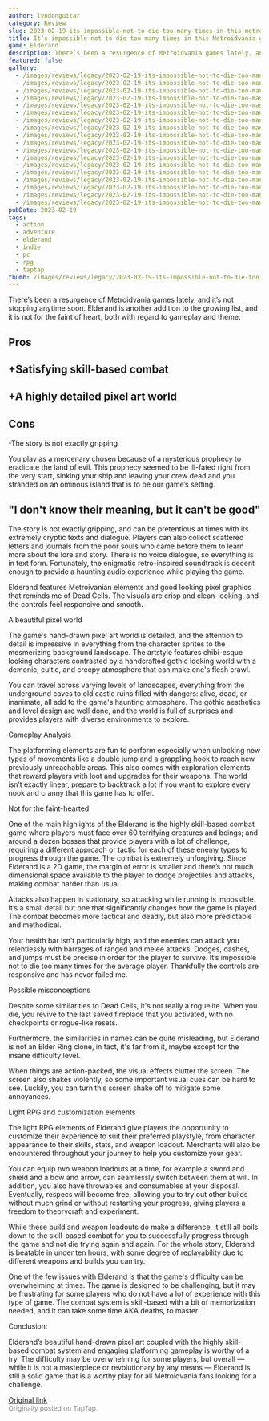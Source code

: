 ```yaml
---
author: lyndonguitar
category: Review
slug: 2023-02-19-its-impossible-not-to-die-too-many-times-in-this-metroidvania-game-full-review-elderan
title: It’s impossible not to die too many times in this Metroidvania game | Full Review - Elderand
game: Elderand
description: There’s been a resurgence of Metroidvania games lately, and it’s not stopping anytime soon. Elderand is another addition to the growing list, and it is not for the faint of heart, both with regard to gameplay and theme.
featured: false
gallery:
  - /images/reviews/legacy/2023-02-19-its-impossible-not-to-die-too-many-times-in-this-metroidvania-game--full-review---elderan-0.avif
  - /images/reviews/legacy/2023-02-19-its-impossible-not-to-die-too-many-times-in-this-metroidvania-game--full-review---elderan-1.avif
  - /images/reviews/legacy/2023-02-19-its-impossible-not-to-die-too-many-times-in-this-metroidvania-game--full-review---elderan-2.avif
  - /images/reviews/legacy/2023-02-19-its-impossible-not-to-die-too-many-times-in-this-metroidvania-game--full-review---elderan-3.avif
  - /images/reviews/legacy/2023-02-19-its-impossible-not-to-die-too-many-times-in-this-metroidvania-game--full-review---elderan-4.avif
  - /images/reviews/legacy/2023-02-19-its-impossible-not-to-die-too-many-times-in-this-metroidvania-game--full-review---elderan-5.avif
  - /images/reviews/legacy/2023-02-19-its-impossible-not-to-die-too-many-times-in-this-metroidvania-game--full-review---elderan-6.avif
  - /images/reviews/legacy/2023-02-19-its-impossible-not-to-die-too-many-times-in-this-metroidvania-game--full-review---elderan-7.avif
  - /images/reviews/legacy/2023-02-19-its-impossible-not-to-die-too-many-times-in-this-metroidvania-game--full-review---elderan-8.avif
  - /images/reviews/legacy/2023-02-19-its-impossible-not-to-die-too-many-times-in-this-metroidvania-game--full-review---elderan-9.avif
  - /images/reviews/legacy/2023-02-19-its-impossible-not-to-die-too-many-times-in-this-metroidvania-game--full-review---elderan-10.avif
  - /images/reviews/legacy/2023-02-19-its-impossible-not-to-die-too-many-times-in-this-metroidvania-game--full-review---elderan-11.avif
  - /images/reviews/legacy/2023-02-19-its-impossible-not-to-die-too-many-times-in-this-metroidvania-game--full-review---elderan-12.avif
  - /images/reviews/legacy/2023-02-19-its-impossible-not-to-die-too-many-times-in-this-metroidvania-game--full-review---elderan-13.avif
  - /images/reviews/legacy/2023-02-19-its-impossible-not-to-die-too-many-times-in-this-metroidvania-game--full-review---elderan-14.avif
  - /images/reviews/legacy/2023-02-19-its-impossible-not-to-die-too-many-times-in-this-metroidvania-game--full-review---elderan-15.avif
  - /images/reviews/legacy/2023-02-19-its-impossible-not-to-die-too-many-times-in-this-metroidvania-game--full-review---elderan-16.avif
  - /images/reviews/legacy/2023-02-19-its-impossible-not-to-die-too-many-times-in-this-metroidvania-game--full-review---elderan-17.avif
pubDate: 2023-02-19
tags:
  - action
  - adventure
  - elderand
  - indie
  - pc
  - rpg
  - taptap
thumb: /images/reviews/legacy/2023-02-19-its-impossible-not-to-die-too-many-times-in-this-metroidvania-game--full-review---elderan-0.avif
---
```


There’s been a resurgence of Metroidvania games lately, and it’s not stopping anytime soon. Elderand is another addition to the growing list, and it is not for the faint of heart, both with regard to gameplay and theme.




## Pros



## +Satisfying skill-based combat


## +A highly detailed pixel art world




## Cons


-The story is not exactly gripping

You play as a mercenary chosen because of a mysterious prophecy to eradicate the land of evil. This prophecy seemed to be ill-fated right from the very start, sinking your ship and leaving your crew dead and you stranded on an ominous island that is to be our game’s setting.


## "I don't know their meaning, but it can't be good"

The story is not exactly gripping, and can be pretentious at times with its extremely cryptic texts and dialogue. Players can also collect scattered letters and journals from the poor souls who came before them to learn more about the lore and story. There is no voice dialogue, so everything is in text form. Fortunately, the enigmatic retro-inspired soundtrack is decent enough to provide a haunting audio experience while playing the game.

Elderand features Metroivanian elements and good looking pixel graphics that reminds me of Dead Cells. The visuals are crisp and clean-looking, and the controls feel responsive and smooth.

A beautiful pixel world

The game's hand-drawn pixel art world is detailed, and the attention to detail is impressive in everything from the character sprites to the mesmerizing background landscape. The artstyle features chibi-esque looking characters contrasted by a handcrafted gothic looking world with a demonic, cultic, and creepy atmosphere that can make one's flesh crawl.

You can travel across varying levels of landscapes, everything from the underground caves to old castle ruins filled with dangers: alive, dead, or inanimate, all add to the game's haunting atmosphere. The gothic aesthetics and level design are well done, and the world is full of surprises and provides players with diverse environments to explore.

Gameplay Analysis

The platforming elements are fun to perform especially when unlocking new types of movements like a double jump and a grappling hook to reach new previously unreachable areas. This also comes with exploration elements that reward players with loot and upgrades for their weapons. The world isn’t exactly linear, prepare to backtrack a lot if you want to explore every nook and cranny that this game has to offer.

Not for the faint-hearted

One of the main highlights of the Elderand is the highly skill-based combat game where players must face over 60 terrifying creatures and beings; and around a dozen bosses that provide players with a lot of challenge, requiring a different approach or tactic for each of these enemy types to progress through the game. The combat is extremely unforgiving. Since Elderand is a 2D game, the margin of error is smaller and there’s not much dimensional space available to the player to dodge projectiles and attacks, making combat harder than usual.

Attacks also happen in stationary, so attacking while running is impossible. It’s a small detail but one that significantly changes how the game is played. The combat becomes more tactical and deadly, but also more predictable and methodical.

Your health bar isn’t particularly high, and the enemies can attack you relentlessly with barrages of ranged and melee attacks. Dodges, dashes, and jumps must be precise in order for the player to survive. It’s impossible not to die too many times for the average player. Thankfully the controls are responsive and has never failed me.

Possible misconceptions

Despite some similarities to Dead Cells, it's not really a roguelite. When you die, you revive to the last saved fireplace that you activated, with no checkpoints or rogue-like resets.

Furthermore, the similarities in names can be quite misleading, but Elderand is not an Elder Ring clone, in fact, it's far from it, maybe except for the insane difficulty level.

When things are action-packed, the visual effects clutter the screen. The screen also shakes violently, so some important visual cues can be hard to see. Luckily, you can turn this screen shake off to mitigate some annoyances.

Light RPG and customization elements

The light RPG elements of Elderand give players the opportunity to customize their experience to suit their preferred playstyle, from character appearance to their skills, stats, and weapon loadout. Merchants will also be encountered throughout your journey to help you customize your gear.

You can equip two weapon loadouts at a time, for example a sword and shield and a bow and arrow, can seamlessly switch between them at will. In addition, you also have throwables and consumables at your disposal. Eventually, respecs will become free, allowing you to try out other builds without much grind or without restarting your progress, giving players a freedom to theorycraft and experiment.

While these build and weapon loadouts do make a difference, it still all boils down to the skill-based combat for you to successfully progress through the game and not die trying again and again. For the whole story, Elderand is beatable in under ten hours, with some degree of replayability due to different weapons and builds you can try.

One of the few issues with Elderand is that the game's difficulty can be overwhelming at times. The game is designed to be challenging, but it may be frustrating for some players who do not have a lot of experience with this type of game. The combat system is skill-based with a bit of memorization needed, and it can take some time AKA deaths, to master.

Conclusion:

Elderand’s beautiful hand-drawn pixel art coupled with the highly skill-based combat system and engaging platforming gameplay is worthy of a try. The difficulty may be overwhelming for some players, but overall — while it is not a masterpiece or revolutionary by any means — Elderand is still a solid game that is a worthy play for all Metroidvania fans looking for a challenge.

[Original link](https://www.taptap.io/post/4588094)<br><span style="font-size: 0.95em; color: #888;">Originally posted on TapTap.</span>